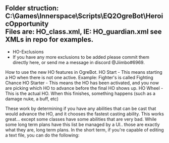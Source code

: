 Folder struction: C:\Games\Innerspace\Scripts\EQ2OgreBot\HeroicOpportunity\
Files are: HO_class.xml, IE: HO_guardian.xml
see XMLs in repo for examples.
- 
-  HO-Exclusions
- If you have any more exclusions to be added please commit them directly here, or send me a message in discord @Jiimbo#6969.


How to use the new HO features in OgreBot.
HO Start - This means starting a HO when there is not one active. Example: Fighter's is called Fighting Chance
HO Starter - This means the HO has been activated, and you now are picking which HO to advance before the final HO shows up.
HO Wheel - This is the actual HO. When this finishes, something happens (such as a damage nuke, a buff, etc)

These work by determining if you have any abilities that can be cast that would advance the HO, and it chooses the fastest casting ability.
This works great... except some classes have some abilities that are very bad.
While some long term plans have this list be managed by a UI.. those are exactly what they are, long term plans. In the  short term, if you're capable of editing a text file, you can do the following:
